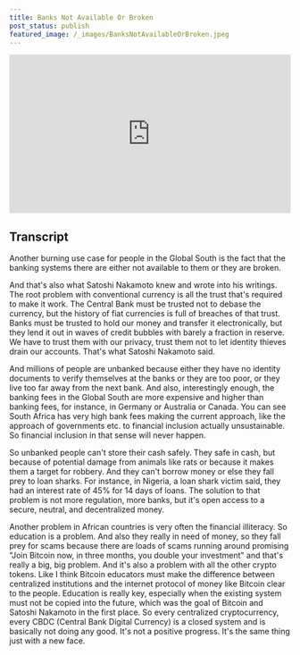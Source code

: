 ```yaml
---
title: Banks Not Available Or Broken
post_status: publish
featured_image: /_images/BanksNotAvailableOrBroken.jpeg
---
```


<div style="padding:56.25% 0 0 0;position:relative;"><iframe src="https://player.vimeo.com/video/847743850?badge=0&amp;autopause=0&amp;player_id=0&amp;app_id=58479" frameborder="0" allow="autoplay; fullscreen; picture-in-picture" allowfullscreen style="position:absolute;top:0;left:0;width:100%;height:100%;" title="032 Banks Not Available Or Broken"></iframe></div>

<div style="margin-bottom:30px;"></div>

## Transcript

Another burning use case for people in the Global South is the fact that the banking systems there are either not available to them or they are broken. 

And that's also what Satoshi Nakamoto knew and wrote into his writings. The root problem with conventional currency is all the trust that's required to make it work. The Central Bank must be trusted not to debase the currency, but the history of fiat currencies is full of breaches of that trust. Banks must be trusted to hold our money and transfer it electronically, but they lend it out in waves of credit bubbles with barely a fraction in reserve. We have to trust them with our privacy, trust them not to let identity thieves drain our accounts. That's what Satoshi Nakamoto said. 

And millions of people are unbanked because either they have no identity documents to verify themselves at the banks or they are too poor, or they live too far away from the next bank. And also, interestingly enough, the banking fees in the Global South are more expensive and higher than banking fees, for instance, in Germany or Australia or Canada. You can see South Africa has very high bank fees making the current approach, like the approach of governments etc. to financial inclusion actually unsustainable. So financial inclusion in that sense will never happen. 

So unbanked people can't store their cash safely. They safe in cash, but because of potential damage from animals like rats or because it makes them a target for robbery. And they can't borrow money or else they fall prey to loan sharks. For instance, in Nigeria, a loan shark victim said, they had an interest rate of 45% for 14 days of loans. The solution to that problem is not more regulation, more banks, but it's open access to a secure, neutral, and decentralized money. 

Another problem in African countries is very often the financial illiteracy. So education is a problem. And also they really in need of money, so they fall prey for scams because there are loads of scams running around promising "Join Bitcoin now, in three months, you double your investment" and that's really a big, big problem. And it's also a problem with all the other crypto tokens. Like I think Bitcoin educators must make the difference between centralized institutions and the internet protocol of money like Bitcoin clear to the people. Education is really key, especially when the existing system must not be copied into the future, which was the goal of Bitcoin and Satoshi Nakamoto in the first place. So every centralized cryptocurrency, every CBDC (Central Bank Digital Currency) is a closed system and is basically not doing any good. It's not a positive progress. It's the same thing just with a new face.
